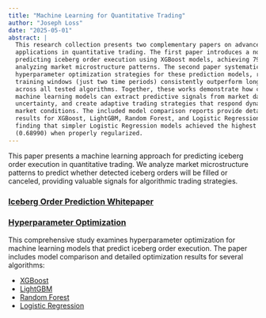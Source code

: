 ```yaml
---
title: "Machine Learning for Quantitative Trading"
author: "Joseph Loss"
date: "2025-05-01"
abstract: |
  This research collection presents two complementary papers on advanced machine learning 
  applications in quantitative trading. The first paper introduces a novel approach for 
  predicting iceberg order execution using XGBoost models, achieving 79% precision by 
  analyzing market microstructure patterns. The second paper systematically explores 
  hyperparameter optimization strategies for these prediction models, revealing that shorter 
  training windows (just two time periods) consistently outperform longer historical datasets 
  across all tested algorithms. Together, these works demonstrate how carefully optimized 
  machine learning models can extract predictive signals from market data, quantify execution 
  uncertainty, and create adaptive trading strategies that respond dynamically to changing 
  market conditions. The included model comparison reports provide detailed optimization 
  results for XGBoost, LightGBM, Random Forest, and Logistic Regression, with the surprising 
  finding that simpler Logistic Regression models achieved the highest overall performance 
  (0.68990) when properly regularized.
---
```


This paper presents a machine learning approach for predicting iceberg order execution in quantitative trading. We analyze market microstructure patterns to predict whether detected iceberg orders will be filled or canceled, providing valuable signals for algorithmic trading strategies.

### [Iceberg Order Prediction Whitepaper](./iceberg-prediction-whitepaper-v2.md)

### [Hyperparameter Optimization](./hyperparameter-optimization-whitepaper.md)

This comprehensive study examines hyperparameter optimization for machine learning models that predict iceberg order execution. The paper includes model comparison and detailed optimization results for several algorithms:
- [XGBoost](./XGBoost_hpo_report.md)
- [LightGBM](./LightGBM_hpo_report.md)
- [Random Forest](./Random_Forest_hpo_report.md)
- [Logistic Regression](./Logistic_Regression_hpo_report.md)
